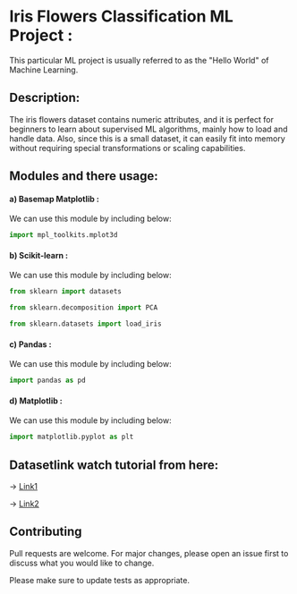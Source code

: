 # Iris Flowers Classification ML Project :

This particular ML project is usually referred to as the "Hello World" of Machine Learning.

## Description: 

The iris flowers dataset contains numeric attributes, and it is perfect for beginners to learn about supervised ML algorithms, mainly how to load and handle data. Also, since this is a small dataset, it can easily fit into memory without requiring special transformations or scaling capabilities.   

## Modules and there usage:
#### a) Basemap Matplotlib :

We can use this module by including below:
```python
import mpl_toolkits.mplot3d
```

#### b) Scikit-learn :

We can use this module by including below:
```python
from sklearn import datasets
```
```python
from sklearn.decomposition import PCA
```
```python
from sklearn.datasets import load_iris
```

#### c) Pandas :

We can use this module by including below:
```python
import pandas as pd
```
#### d) Matplotlib :

We can use this module by including below:
```python
import matplotlib.pyplot as plt
```
## Datasetlink watch tutorial from here:
-> [Link1](https://youtu.be/CBCfOTePVPo)

-> [Link2](https://archive.ics.uci.edu/ml/datasets/Iris)

## Contributing

Pull requests are welcome. For major changes, please open an issue first
to discuss what you would like to change.

Please make sure to update tests as appropriate.